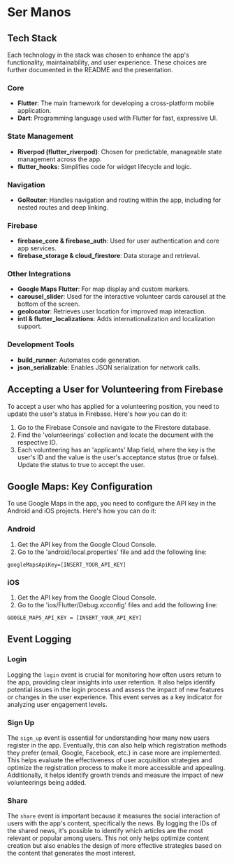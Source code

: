 
# Ser Manos

## Tech Stack

Each technology in the stack was chosen to enhance the app's functionality, maintainability, and user experience. These choices are further documented in the README and the presentation.

### Core

- **Flutter**: The main framework for developing a cross-platform mobile application.
- **Dart**: Programming language used with Flutter for fast, expressive UI.

### State Management

- **Riverpod (flutter\_riverpod)**: Chosen for predictable, manageable state management across the app.
- **flutter\_hooks**: Simplifies code for widget lifecycle and logic.

### Navigation

- **GoRouter**: Handles navigation and routing within the app, including for nested routes and deep linking.

### Firebase

- **firebase\_core & firebase\_auth**: Used for user authentication and core app services.
- **firebase\_storage & cloud\_firestore**: Data storage and retrieval.

### Other Integrations

- **Google Maps Flutter**: For map display and custom markers.
- **carousel\_slider**: Used for the interactive volunteer cards carousel at the bottom of the screen.
- **geolocator**: Retrieves user location for improved map interaction.
- **intl & flutter\_localizations**: Adds internationalization and localization support.

### Development Tools

- **build\_runner**: Automates code generation.
- **json\_serializable**: Enables JSON serialization for network calls.

## Accepting a User for Volunteering from Firebase

To accept a user who has applied for a volunteering position, you need to update the user's status in Firebase. Here's how you can do it:

1. Go to the Firebase Console and navigate to the Firestore database.
2. Find the 'volunteerings' collection and locate the document with the respective ID.
3. Each volunteering has an 'applicants' Map field, where the key is the user's ID and the value is the user's acceptance status (true or false). Update the status to true to accept the user.

## Google Maps: Key Configuration

To use Google Maps in the app, you need to configure the API key in the Android and iOS projects. Here's how you can do it:

### Android

1. Get the API key from the Google Cloud Console.
2. Go to the 'android/local.properties' file and add the following line:

```text  
googleMapsApiKey=[INSERT_YOUR_API_KEY]  
```  

### iOS

1. Get the API key from the Google Cloud Console.
2. Go to the 'ios/Flutter/Debug.xcconfig' files and add the following line:

```text  
GOOGLE_MAPS_API_KEY = [INSERT_YOUR_API_KEY]  
```

## Event Logging

### Login
Logging the `login` event is crucial for monitoring how often users return to the app, providing clear insights into user retention. It also helps identify potential issues in the login process and assess the impact of new features or changes in the user experience. This event serves as a key indicator for analyzing user engagement levels.

### Sign Up
The `sign_up` event is essential for understanding how many new users register in the app. Eventually, this can also help which registration methods they prefer (email, Google, Facebook, etc.) in case more are implemented. This helps evaluate the effectiveness of user acquisition strategies and optimize the registration process to make it more accessible and appealing. Additionally, it helps identify growth trends and measure the impact of new volunteerings being added.


### Share
The `share` event is important because it measures the social interaction of users with the app's content, specifically the news. By logging the IDs of the shared news, it's possible to identify which articles are the most relevant or popular among users. This not only helps optimize content creation but also enables the design of more effective strategies based on the content that generates the most interest.